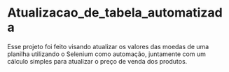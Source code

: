 # Atualizacao_de_tabela_automatizada
Esse projeto foi feito visando atualizar os valores das moedas de uma planilha utilizando o Selenium como automação, 
juntamente com um cálculo simples para atualizar o preço de venda dos produtos.
